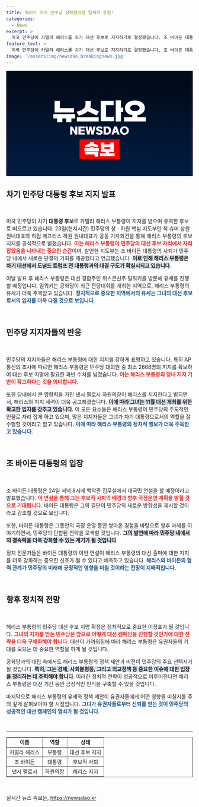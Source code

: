 ```yaml
---
title: 해리스 지지 민주당 상하원의원 일제히 응원!
categories:
  - News
excerpt: >
  미국 민주당이 카멀라 해리스를 차기 대선 후보로 지지하기로 결정했습니다. 조 바이든 대통령의 사퇴 이후, 해리스 부통령은 대선에서 트럼프 전 대통령과의 대결 구도를 확고히 했습니다. 민주당의 통합이 시작됩니다!
feature_text: >
  미국 민주당이 카멀라 해리스를 차기 대선 후보로 지지하기로 결정했습니다. 조 바이든 대통령의 사퇴 이후, 해리스 부통령은 대선에서 트럼프 전 대통령과의 대결 구도를 확고히 했습니다. 민주당의 통합이 시작됩니다!
image: '/assets/img/newsdao_breakingnews.jpg'
---
```


<p><img src="/assets/img/newsdao_breakingnews.jpg" alt="ontimetimes 속보" /></p>

<h2 data-ke-size="size26">차기 민주당 대통령 후보 지지 발표</h2>

<p data-ke-size="size16">&nbsp;</p>

<p>미국 민주당의 차기 <b>대통령 후보</b>로 카멀라 해리스 부통령이 지지를 받으며 유력한 후보로 떠오르고 있습니다. 23일(현지시간) 민주당의 상ㆍ하원 핵심 지도부인 척 슈머 상원 원내대표와 하킴 제프리스 하원 원내대표가 공동 기자회견을 통해 해리스 부통령의 후보 지지를 공식적으로 밝혔습니다. <b><span style="color: #ee2323;">이는 해리스 부통령이 민주당의 대선 후보 자리에서 자리 잡았음을 나타내는 중요한 순간</span></b>이며, 발언한 지도부는 조 바이든 대통령의 사퇴가 민주당 내에서 새로운 단결의 기회를 제공했다고 언급했습니다. <b><span style="background-color: #21538527;">이로 인해 해리스 부통령은 차기 대선에서 도널드 트럼프 전 대통령과의 대결 구도가 확실시되고 있습니다</span></b>.</p>

<p>이날 발표 후 해리스 부통령은 대선 경합주인 위스콘신주 밀워키를 방문해 유세를 진행할 예정입니다. 밀워키는 공화당이 최근 전당대회를 개최한 지역으로, 해리스 부통령의 유세가 더욱 주목받고 있습니다. <b><span style="color: #1a5490;">정치적으로 중요한 지역에서의 유세는 그녀의 대선 후보로서의 입지를 더욱 다질 것으로 보입니다</span></b>.</p>

<p data-ke-size="size16">&nbsp;</p>

<h2 data-ke-size="size26">민주당 지지자들의 반응</h2>

<p data-ke-size="size16">&nbsp;</p>

<p>민주당의 지지자들은 해리스 부통령에 대한 지지를 강하게 표명하고 있습니다. 특히 AP통신의 조사에 따르면 해리스 부통령은 민주당 대의원 중 최소 2668명의 지지를 확보하여 대선 후보 지명에 필요한 과반 수치를 넘겼습니다. <b><span style="color: #ee2323;">이는 해리스 부통령의 당내 지지 기반이 확고하다는 것을 의미합니다</span></b>.</p>

<p>또한 당내에서 큰 영향력을 가진 낸시 펠로시 하원의장이 해리스를 지지한다고 밝히면서, 해리스의 지지 세력이 더욱 공고해졌습니다. <b><span style="background-color: #21538527;">이에 따라 그녀는 11월 대선 개최를 위한 확고한 입지를 갖추고 있습니다</span></b>. 이 모든 요소들은 해리스 부통령이 민주당의 주도적인 인물로 자리 잡게 하고 있으며, 많은 지지자들은 그녀가 차기 대통령으로서의 역할을 잘 수행할 것이라고 믿고 있습니다. <b><span style="color: #1a5490;">이에 따라 해리스 부통령의 정치적 행보가 더욱 주목받고 있습니다</span></b>.</p>

<p data-ke-size="size16">&nbsp;</p>

<h2 data-ke-size="size26">조 바이든 대통령의 입장</h2>

<p data-ke-size="size16">&nbsp;</p>

<p>조 바이든 대통령은 24일 저녁 8시에 백악관 집무실에서 대국민 연설을 할 예정이라고 발표했습니다. <b><span style="color: #ee2323;">이 연설을 통해 그는 후보직 사퇴의 배경과 향후 국정운영 계획을 밝힐 것으로 기대됩니다</span></b>. 바이든 대통령은 그의 결단이 민주당의 새로운 방향성을 제시할 것이라고 강조할 것으로 보입니다.</p>

<p>또한, 바이든 대통령은 그동안의 국정 운영 동안 쌓아온 경험을 바탕으로 향후 과제를 이야기하면서, 민주당의 단합된 전략을 모색할 것입니다. <b><span style="background-color: #21538527;">그의 발언에 따라 민주당 내에서의 결속력을 더욱 강화할 수 있는 계기가 될 것입니다</span></b>.</p>

<p>정치 전문가들은 바이든 대통령의 이번 연설이 해리스 부통령의 대선 출마에 대한 지지를 더욱 강화하는 중요한 신호가 될 수 있다고 예측하고 있습니다. <b><span style="color: #1a5490;">해리스와 바이든의 협력 관계가 민주당의 미래에 긍정적인 영향을 미칠 것이라는 전망이 지배적입니다</span></b>.</p>

<p data-ke-size="size16">&nbsp;</p>

<h2 data-ke-size="size26">향후 정치적 전망</h2>

<p data-ke-size="size16">&nbsp;</p>

<p>해리스 부통령의 민주당 대선 후보 지명 확정은 정치적으로 중요한 이정표가 될 것입니다. <b><span style="color: #ee2323;">그녀의 지지를 받는 민주당은 앞으로 어떻게 대선 캠페인을 진행할 것인가에 대한 전략을 더욱 구체화해야 합니다</span></b>. 대선이 가까워짐에 따라 해리스 부통령은 유권자들의 기대를 모으는 데 중요한 역할을 하게 될 것입니다.</p>

<p>공화당과의 대립 속에서도 해리스 부통령의 정책 제안과 비전이 민주당의 주요 선택지가 될 것입니다. <b><span style="background-color: #21538527;">특히, 그는 경제, 사회불평등, 그리고 외교정책 등 중요한 이슈에 대한 입장을 정리하는 데 주력해야 합니다</span></b>. 이러한 정치적 전략이 성공적으로 이루어진다면 해리스 부통령은 대선 기간 동안 긍정적인 인식을 구축할 수 있을 것입니다. </p>

<p>마지막으로 해리스 부통령의 유세와 정책 제안이 유권자들에게 어떤 영향을 미칠지를 주의 깊게 살펴보아야 할 시점입니다. <b><span style="color: #1a5490;">그녀가 유권자들로부터 신뢰를 얻는 것이 민주당의 성공적인 대선 캠페인의 열쇠가 될 것입니다</span></b>.</p>

<p data-ke-size="size16">&nbsp;</p>

<hr />

<table style="width: 100%;" border="1">
    <tbody>
        <tr>
            <td style="text-align: center; height: 17px;"><b>이름</b></td>
            <td style="text-align: center; height: 17px;"><b>역할</b></td>
            <td style="text-align: center; height: 17px;"><b>상태</b></td>
        </tr>
        <tr>
            <td style="text-align: center; height: 17px;">카멀라 해리스</td>
            <td style="text-align: center; height: 17px;">부통령</td>
            <td style="text-align: center; height: 17px;">대선 후보 지지</td>
        </tr>
        <tr>
            <td style="text-align: center; height: 17px;">조 바이든</td>
            <td style="text-align: center; height: 17px;">대통령</td>
            <td style="text-align: center; height: 17px;">후보직 사퇴</td>
        </tr>
        <tr>
            <td style="text-align: center; height: 17px;">낸시 펠로시</td>
            <td style="text-align: center; height: 17px;">하원의장</td>
            <td style="text-align: center; height: 17px;">해리스 지지</td>
        </tr>
    </tbody>
</table> 

<p data-ke-size="size16">&nbsp;</p>
실시간 뉴스 속보는, <a href="https://newsdao.kr" rel="dofollow">https://newsdao.kr</a>


